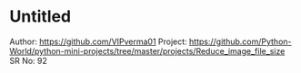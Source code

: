 # Untitled

Author: https://github.com/VIPverma01
Project: https://github.com/Python-World/python-mini-projects/tree/master/projects/Reduce_image_file_size
SR No: 92